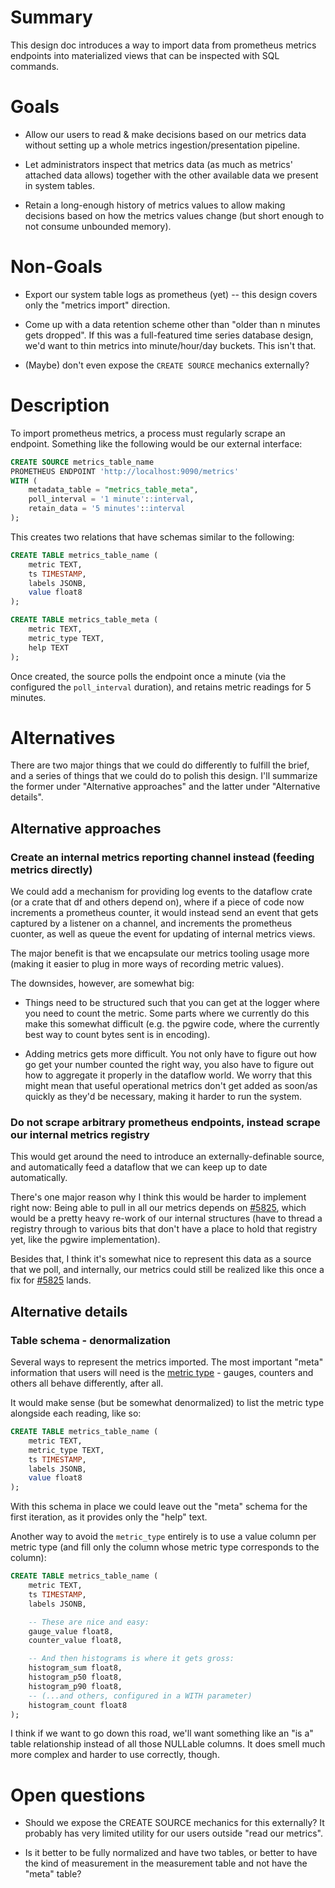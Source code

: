 # Summary

This design doc introduces a way to import data from prometheus metrics endpoints into materialized views that can be inspected with SQL commands.

# Goals

* Allow our users to read & make decisions based on our metrics data without setting up a whole metrics ingestion/presentation pipeline.

* Let administrators inspect that metrics data (as much as metrics' attached data allows) together with the other available data we present in system tables.

* Retain a long-enough history of metrics values to allow making decisions based on how the metrics values change (but short enough to not consume unbounded memory).

# Non-Goals

* Export our system table logs as prometheus (yet) -- this design covers only the "metrics import" direction.

* Come up with a data retention scheme other than "older than n minutes gets dropped". If this was a full-featured time series database design, we'd want to thin metrics into minute/hour/day buckets. This isn't that.

* (Maybe) don't even expose the `CREATE SOURCE` mechanics externally?

# Description

<!--
    Describe the approach in detail. If there is no clear frontrunner, feel free to list all approaches in alternatives.
    If applicable, be sure to call out any new testing/validation that will be required
-->

To import prometheus metrics, a process must regularly scrape an endpoint. Something like the following would be our external interface:

```sql
CREATE SOURCE metrics_table_name
PROMETHEUS ENDPOINT 'http://localhost:9090/metrics'
WITH (
    metadata_table = "metrics_table_meta",
    poll_interval = '1 minute'::interval,
    retain_data = '5 minutes'::interval
);
```

This creates two relations that have schemas similar to the following:

```sql
CREATE TABLE metrics_table_name (
    metric TEXT,
    ts TIMESTAMP,
    labels JSONB,
    value float8
);

CREATE TABLE metrics_table_meta (
    metric TEXT,
    metric_type TEXT,
    help TEXT
);
```

Once created, the source polls the endpoint once a minute (via the configured the `poll_interval` duration), and retains metric readings for 5 minutes.


# Alternatives

<!-- // Similar to the Description section. List of alternative approaches considered, pros/cons or why they were not chosen -->

There are two major things that we could do differently to fulfill the brief, and a series of things that we could do to polish this design. I'll summarize the former under "Alternative approaches" and the latter under "Alternative details".

## Alternative approaches

### Create an internal metrics reporting channel instead (feeding metrics directly)

We could add a mechanism for providing log events to the dataflow crate (or a crate that df and others depend on), where if a piece of code now increments a prometheus counter, it would instead send an event that gets captured by a listener on a channel, and increments the prometheus cuonter, as well as queue the event for updating of internal metrics views.

The major benefit is that we encapsulate our metrics tooling usage more (making it easier to plug in more ways of recording metric values).

The downsides, however, are somewhat big:

* Things need to be structured such that you can get at the logger where you need to count the metric. Some parts where we currently do this make this somewhat difficult (e.g. the pgwire code, where the currently best way to count bytes sent is in encoding).

* Adding metrics gets more difficult. You not only have to figure out how go get your number counted the right way, you also have to figure out how to aggregate it properly in the dataflow world. We worry that this might mean that useful operational metrics don't get added as soon/as quickly as they'd be necessary, making it harder to run the system.

### Do not scrape arbitrary prometheus endpoints, instead scrape our internal metrics registry

This would get around the need to introduce an externally-definable source, and automatically feed a dataflow that we can keep up to date automatically.

There's one major reason why I think this would be harder to implement right now: Being able to pull in all our metrics depends on [#5825], which would be a pretty heavy re-work of our internal structures (have to thread a registry through to various bits that don't have a place to hold that registry yet, like the pgwire implementation).

Besides that, I think it's somewhat nice to represent this data as a source that we poll, and internally, our metrics could still be realized like this once a fix for [#5825] lands.

[#5825]: https://github.com/MaterializeInc/materialize/issues/5825

## Alternative details

### Table schema - denormalization

Several ways to represent the metrics imported. The most important "meta" information that users will need is the [metric type](https://prometheus.io/docs/concepts/metric_types/) - gauges, counters and others all behave differently, after all.

It would make sense (but be somewhat denormalized) to list the metric type alongside each reading, like so:

```sql
CREATE TABLE metrics_table_name (
    metric TEXT,
    metric_type TEXT,
    ts TIMESTAMP,
    labels JSONB,
    value float8
);
```

With this schema in place we could leave out the "meta" schema for the first iteration, as it provides only the "help" text.

Another way to avoid the `metric_type` entirely is to use a value column per metric type (and fill only the column whose metric type corresponds to the column):

```sql
CREATE TABLE metrics_table_name (
    metric TEXT,
    ts TIMESTAMP,
    labels JSONB,

    -- These are nice and easy:
    gauge_value float8,
    counter_value float8,

    -- And then histograms is where it gets gross:
    histogram_sum float8,
    histogram_p50 float8,
    histogram_p90 float8,
    -- (...and others, configured in a WITH parameter)
    histogram_count float8
);
```

I think if we want to go down this road, we'll want something like an "is a" table relationship instead of all those NULLable columns. It does smell much more complex and harder to use correctly, though.

# Open questions

* Should we expose the CREATE SOURCE mechanics for this externally? It probably
  has very limited utility for our users outside "read our metrics".

* Is it better to be fully normalized and have two tables, or better to have the kind of measurement in the measurement table and not have the "meta" table?

<!--
// Anything currently unanswered that needs specific focus. This section may be expanded during the doc meeting as
// other unknowns are pointed out.
// These questions may be technical, product, or anything in-between.
-->
